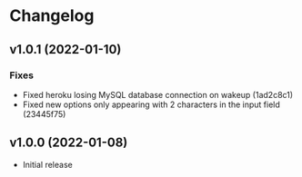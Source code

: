 # Changelog

## v1.0.1 (2022-01-10)
### Fixes
* Fixed heroku losing MySQL database connection on wakeup (1ad2c8c1)
* Fixed new options only appearing with 2 characters in the input field (23445f75)

## v1.0.0 (2022-01-08)
* Initial release